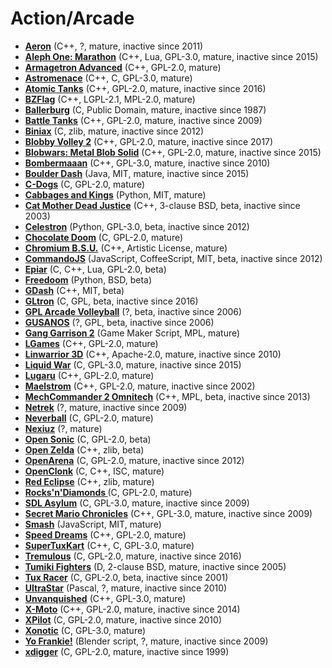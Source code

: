 # Action/Arcade

[comment]: # (start of autogenerated content, do not edit)
- **[Aeron](aeron.md)** (C++, ?, mature, inactive since 2011)
- **[Aleph One: Marathon](aleph_one_marathon.md)** (C++, Lua, GPL-3.0, mature, inactive since 2015)
- **[Armagetron Advanced](armagetron_advanced.md)** (C++, GPL-2.0, mature)
- **[Astromenace](astromenace.md)** (C++, C, GPL-3.0, mature)
- **[Atomic Tanks](atomic_tanks.md)** (C++, GPL-2.0, mature, inactive since 2016)
- **[BZFlag](bzflag.md)** (C++, LGPL-2.1, MPL-2.0, mature)
- **[Ballerburg](ballerburg.md)** (C, Public Domain, mature, inactive since 1987)
- **[Battle Tanks](battle_tanks.md)** (C++, GPL-2.0, mature, inactive since 2009)
- **[Biniax](biniax.md)** (C, zlib, mature, inactive since 2012)
- **[Blobby Volley 2](blobby_volley2.md)** (C++, GPL-2.0, mature, inactive since 2017)
- **[Blobwars: Metal Blob Solid](blobwars_metal_solid_blob.md)** (C++, GPL-2.0, mature, inactive since 2015)
- **[Bombermaaan](bombermaaan.md)** (C++, GPL-3.0, mature, inactive since 2010)
- **[Boulder Dash](boulder_dash.md)** (Java, MIT, mature, inactive since 2015)
- **[C-Dogs](cdogs.md)** (C, GPL-2.0, mature)
- **[Cabbages and Kings](cabbages_and_kings.md)** (Python, MIT, mature)
- **[Cat Mother Dead Justice](catmother.md)** (C++, 3-clause BSD, beta, inactive since 2003)
- **[Celestron](celestron.md)** (Python, GPL-3.0, beta, inactive since 2012)
- **[Chocolate Doom](chocolate_doom.md)** (C, GPL-2.0, mature)
- **[Chromium B.S.U.](chromium_bsu.md)** (C++, Artistic License, mature)
- **[CommandoJS](commando_js.md)** (JavaScript, CoffeeScript, MIT, beta, inactive since 2012)
- **[Epiar](epiar.md)** (C, C++, Lua, GPL-2.0, beta)
- **[Freedoom](freedoom.md)** (Python, BSD, beta)
- **[GDash](gdash.md)** (C++, MIT, beta)
- **[GLtron](gltron.md)** (C, GPL, beta, inactive since 2016)
- **[GPL Arcade Volleyball](gpl_arcade_volleyball.md)** (?, beta, inactive since 2006)
- **[GUSANOS](gusanos.md)** (?, GPL, beta, inactive since 2006)
- **[Gang Garrison 2](gang_garrison2.md)** (Game Maker Script, MPL, mature)
- **[LGames](lgames.md)** (C++, GPL-2.0, mature)
- **[Linwarrior 3D](linwarrior.md)** (C++, Apache-2.0, mature, inactive since 2010)
- **[Liquid War](liquid_war.md)** (C, GPL-3.0, mature, inactive since 2015)
- **[Lugaru](lugaru.md)** (C++, GPL-2.0, mature)
- **[Maelstrom](maelstrom.md)** (C++, GPL-2.0, mature, inactive since 2002)
- **[MechCommander 2 Omnitech](mechcommander2_omnitech.md)** (C++, MPL, beta, inactive since 2013)
- **[Netrek](netrek.md)** (?, mature, inactive since 2009)
- **[Neverball](neverball.md)** (C, GPL-2.0, mature)
- **[Nexiuz](nexiuz.md)** (?, mature)
- **[Open Sonic](open_sonic.md)** (C, GPL-2.0, beta)
- **[Open Zelda](open_zelda.md)** (C++, zlib, beta)
- **[OpenArena](openarena.md)** (C, GPL-2.0, mature, inactive since 2012)
- **[OpenClonk](openclonk.md)** (C, C++, ISC, mature)
- **[Red Eclipse](red_eclipse.md)** (C++, zlib, mature)
- **[Rocks'n'Diamonds ](rocks_and_diamonds.md)** (C, GPL-2.0, mature)
- **[SDL Asylum](sdl_asylum.md)** (C, GPL-3.0, mature, inactive since 2009)
- **[Secret Mario Chronicles](secret_mario_chronicles.md)** (C++, GPL-3.0, mature, inactive since 2009)
- **[Smash](smash.md)** (JavaScript, MIT, mature)
- **[Speed Dreams](speed_dreams.md)** (C++, GPL-2.0, mature)
- **[SuperTuxKart](supertuxkart.md)** (C++, C, GPL-3.0, mature)
- **[Tremulous](tremulous.md)** (C, GPL-2.0, mature, inactive since 2016)
- **[Tumiki Fighters](tumiki_fighters.md)** (D, 2-clause BSD, mature, inactive since 2005)
- **[Tux Racer](tux_racer.md)** (C, GPL-2.0, beta, inactive since 2001)
- **[UltraStar](ultrastar.md)** (Pascal, ?, mature, inactive since 2010)
- **[Unvanquished](unvanquished.md)** (C++, GPL-3.0, mature)
- **[X-Moto](x-moto.md)** (C++, GPL-2.0, mature, inactive since 2014)
- **[XPilot](xpilot.md)** (C, GPL-2.0, mature, inactive since 2010)
- **[Xonotic](xonotic.md)** (C, GPL-3.0, mature)
- **[Yo Frankie!](yo_frankie.md)** (Blender script, ?, mature, inactive since 2009)
- **[xdigger](xdigger.md)** (C, GPL-2.0, mature, inactive since 1999)

[comment]: # (end of autogenerated content)